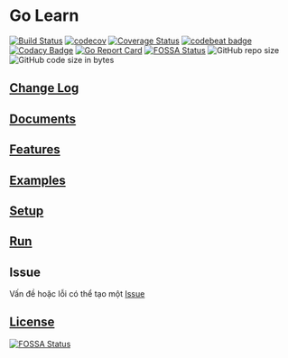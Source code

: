 # Go Learn

[![Build Status](https://travis-ci.org/longphu0001/go-learn.svg?branch=master)](https://travis-ci.org/longphu0001/go-learn)
[![codecov](https://codecov.io/gh/longphu0001/go-learn/branch/master/graph/badge.svg)](https://codecov.io/gh/longphu0001/go-learn)
[![Coverage Status](https://coveralls.io/repos/github/longphu0001/go-learn/badge.svg?branch=master)](https://coveralls.io/github/longphu0001/go-learn?branch=master)
[![codebeat badge](https://codebeat.co/badges/c44bae72-59cb-416f-a259-abb3f46c9df3)](https://codebeat.co/projects/github-com-longphu0001-go-learn-master)
[![Codacy Badge](https://api.codacy.com/project/badge/Grade/9bdfa7f9d0454dcead1d69cd3a64fe24)](https://www.codacy.com/app/longphu0001/go-learn?utm_source=github.com&amp;utm_medium=referral&amp;utm_content=longphu0001/go-learn&amp;utm_campaign=Badge_Grade)
[![Go Report Card](https://goreportcard.com/badge/github.com/longphu0001/go-learn)](https://goreportcard.com/report/github.com/longphu0001/go-learn)
[![FOSSA Status](https://app.fossa.com/api/projects/git%2Bgithub.com%2Flongphu0001%2Fgo-learn.svg?type=shield)](https://app.fossa.com/projects/git%2Bgithub.com%2Flongphu0001%2Fgo-learn?ref=badge_shield)
![GitHub repo size](https://img.shields.io/github/repo-size/longphu0001/go-learn.svg)
![GitHub code size in bytes](https://img.shields.io/github/languages/code-size/longphu0001/go-learn.svg?color=green)

## [Change Log](CHANGELOG.md)

## [Documents](markdown/Documents.md)

## [Features](markdown/Features.md)

## [Examples](markdown/Examples.md)

## [Setup](markdown/Setup.md)

## [Run](markdown/Run.md)

## Issue

Vấn đề hoặc lỗi có thể tạo một [Issue](https://github.com/longphu0001/go-learn/issues)

## [License](LICENSE)

[![FOSSA Status](https://app.fossa.com/api/projects/git%2Bgithub.com%2Flongphu0001%2Fgo-learn.svg?type=large)](https://app.fossa.com/projects/git%2Bgithub.com%2Flongphu0001%2Fgo-learn?ref=badge_large)
